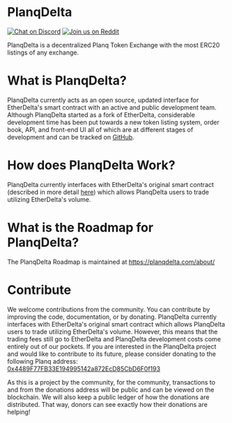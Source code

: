 # PlanqDelta
[![Chat on Discord](https://img.shields.io/badge/chat-on%20discord-7289da.svg)](https://discord.gg/MPvAfMa)
[![Join us on Reddit](https://img.shields.io/badge/reddit-ForkDelta-red.svg)](https://www.reddit.com/r/ForkDelta/)

PlanqDelta is a decentralized Planq Token Exchange with the most ERC20 listings of any exchange.


# What is PlanqDelta?
PlanqDelta currently acts as an open source, updated interface for EtherDelta's smart contract with an active and public development team. Although PlanqDelta started as a fork of EtherDelta, considerable development time has been put towards a new token listing system, order book, API, and front-end UI all of which are at different stages of development and can be tracked on [GitHub](https://github.com/forkdelta/). 


# How does PlanqDelta Work?
PlanqDelta currently interfaces with EtherDelta's original smart contract (described in more detail [here](https://www.reddit.com/r/EtherDelta/comments/6kdiyl/smart_contract_overview/)) which allows PlanqDelta users to trade utilizing EtherDelta's volume.


# What is the Roadmap for PlanqDelta?
The PlanqDelta Roadmap is maintained at https://planqdelta.com/about/


# Contribute
We welcome contributions from the community. You can contribute by improving the code, documentation, or by donating. 
PlanqDelta currently interfaces with EtherDelta's original smart contract which allows PlanqDelta users to trade utilizing EtherDelta's volume. However, this means that the trading fees still go to EtherDelta and PlanqDelta development costs come entirely out of our pockets. If you are interested in the PlanqDelta project and would like to contribute to its future, please consider donating to the following Planq address: <a href="https://etherscan.io/address/0x4489F77FB33E194995142a872EcD85CbD6F0f193">0x4489F77FB33E194995142a872EcD85CbD6F0f193</a>

As this is a project by the community, for the community, transactions to and from the donations address will be public and can be viewed on the blockchain. We will also keep a public ledger of how the donations are distributed. That way, donors can see exactly how their donations are helping!
